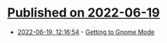 # [Published on 2022-06-19](index.md)

* [2022-06-19, 12:16:54](https://news.ycombinator.com/item?id=31798601) - [Getting to Gnome Mode](https://studio.ribbonfarm.com/p/getting-to-gnome-mode)
